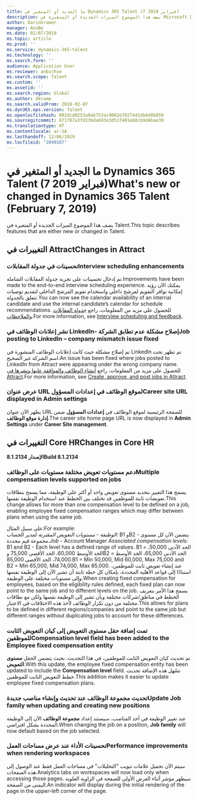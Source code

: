 ```yaml
---
title: ما الجديد أو المتغير في Dynamics 365 Talent (7 فبراير 2019)
description: يصف هذا الموضوع الميزات الجديدة أو المتغيرة في Microsoft Dynamics 365 Talent.
author: Darinkramer
manager: AnnBe
ms.date: 02/07/2019
ms.topic: article
ms.prod: ''
ms.service: dynamics-365-talent
ms.technology: ''
ms.search.form: ''
audience: Application User
ms.reviewer: anbichse
ms.search.scope: Talent
ms.custom: ''
ms.assetid: ''
ms.search.region: Global
ms.author: dkrame
ms.search.validFrom: 2019-02-07
ms.dyn365.ops.version: Talent
ms.openlocfilehash: 002dcd8253a0ab753ac9002e7027441db6d0b858
ms.sourcegitcommit: 871707a3fd236da693a3d51f401eb0cb9d4bae39
ms.translationtype: HT
ms.contentlocale: ar-SA
ms.lasthandoff: 12/06/2019
ms.locfileid: "2899187"
---
```

# <a name="whats-new-or-changed-in-dynamics-365-talent-february-7-2019"></a><span data-ttu-id="6ab8d-103">ما الجديد أو المتغير في Dynamics 365 Talent (7 فبراير 2019)</span><span class="sxs-lookup"><span data-stu-id="6ab8d-103">What's new or changed in Dynamics 365 Talent (February 7, 2019)</span></span>

<span data-ttu-id="6ab8d-104">يصف هذا الموضوع الميزات الجديدة أو المتغيرة في Talent.</span><span class="sxs-lookup"><span data-stu-id="6ab8d-104">This topic describes features that are either new or changed in Talent.</span></span>

## <a name="changes-in-attract"></a><span data-ttu-id="6ab8d-105">التغييرات في Attract</span><span class="sxs-lookup"><span data-stu-id="6ab8d-105">Changes in Attract</span></span>

### <a name="interview-scheduling-enhancements"></a><span data-ttu-id="6ab8d-106">تحسينات في جدولة المقابلات</span><span class="sxs-lookup"><span data-stu-id="6ab8d-106">Interview scheduling enhancements</span></span>
<span data-ttu-id="6ab8d-107">تم إدخال تحسينات على تجربة جدولة المقابلات الشاملة.</span><span class="sxs-lookup"><span data-stu-id="6ab8d-107">Improvements have been made to the end-to-end interview scheduling experience.</span></span> <span data-ttu-id="6ab8d-108">يمكنك الآن رؤية إمكانية توافر التقويم لمرشح داخلي واستخدام تقويم المرشح الداخلي لتقديم توصيات تتعلق بالجدولة.</span><span class="sxs-lookup"><span data-stu-id="6ab8d-108">You can now see the calendar availability of an internal candidate and use the internal candidate’s calendar for schedule recommendations.</span></span> <span data-ttu-id="6ab8d-109">للحصول على مزيد من المعلومات، راجع [جدولة المقابلات والملاحظات‬](interview-scheduling-feedback.md).</span><span class="sxs-lookup"><span data-stu-id="6ab8d-109">For more information, see [Interview scheduling and feedback](interview-scheduling-feedback.md).</span></span>

### <a name="job-posting-to-linkedin--company-mismatch-issue-fixed"></a><span data-ttu-id="6ab8d-110">نشر إعلانات الوظائف في LinkedIn- إصلاح مشكلة عدم تطابق الشركة</span><span class="sxs-lookup"><span data-stu-id="6ab8d-110">Job posting to LinkedIn – company mismatch issue fixed</span></span>
<span data-ttu-id="6ab8d-111">تم إصلاح مشكلة حيث كانت إعلانات الوظائف المنشورة في LinkedIn تم تظهر تحت اسم الشركة غير الصحيح.</span><span class="sxs-lookup"><span data-stu-id="6ab8d-111">An issue has been fixed where jobs posted to LinkedIn from Attract were appearing under the wrong company name.</span></span> <span data-ttu-id="6ab8d-112">للحصول على مزيد من المعلومات، راجع [إنشاء الوظائف والموافقة عليها ونشرها في Attract‬](creating-jobs-attract.md).</span><span class="sxs-lookup"><span data-stu-id="6ab8d-112">For more information, see [Create, approve, and post jobs in Attract](creating-jobs-attract.md).</span></span>

### <a name="career-site-url-displayed-in-admin-settings"></a><span data-ttu-id="6ab8d-113">عرض عنوان URL لموقع الوظائف في إعدادات المسؤول</span><span class="sxs-lookup"><span data-stu-id="6ab8d-113">Career site URL displayed in Admin settings</span></span>
<span data-ttu-id="6ab8d-114">يظهر الآن عنوان URL للصفحة الرئيسية لموقع الوظائف في **إعدادات المسؤول** ضمن **إدارة موقع الوظائف‬**.</span><span class="sxs-lookup"><span data-stu-id="6ab8d-114">The career site home page URL is now displayed in **Admin Settings** under **Career Site management**.</span></span>

## <a name="changes-in-core-hr"></a><span data-ttu-id="6ab8d-115">التغييرات في Core HR</span><span class="sxs-lookup"><span data-stu-id="6ab8d-115">Changes in Core HR</span></span>

<span data-ttu-id="6ab8d-116">**الإصدار 8.1.2134**</span><span class="sxs-lookup"><span data-stu-id="6ab8d-116">**Build 8.1.2134**</span></span>

### <a name="multiple-compensation-levels-supported-on-jobs"></a><span data-ttu-id="6ab8d-117">دعم مستويات تعويض مختلفة مستويات على الوظائف</span><span class="sxs-lookup"><span data-stu-id="6ab8d-117">Multiple compensation levels supported on jobs</span></span>
<span data-ttu-id="6ab8d-118">يسمح هذا التغيير بتحديد مستوى تعويض واحد أو أكثر على الوظيفة، مما يسمح بنطاقات تعويضات ثابتة للموظفين قد تختلف بين الخطط عند استخدام الوظيفة نفسها.</span><span class="sxs-lookup"><span data-stu-id="6ab8d-118">This change allows for more than one compensation level to be defined on a job, enabling employee fixed compensation ranges which may differ between plans when using the same job.</span></span> 

<span data-ttu-id="6ab8d-119">على سبيل المثال:</span><span class="sxs-lookup"><span data-stu-id="6ab8d-119">For example:</span></span>    
<span data-ttu-id="6ab8d-120">*الوظيفة* - *مستويات التعويض المقترنة* لمدير الحساب: B1 وB2 - يتضمن الآن كل مستوى مجموعة قيم محددة.</span><span class="sxs-lookup"><span data-stu-id="6ab8d-120">*Job* - Account Manager *Associated compensation levels:* B1 and B2 - Each level has a defined range of values.</span></span> <span data-ttu-id="6ab8d-121">B1 = الحد الأدنى 50,000، الحد الأوسط 60,000، الحد الأقصى 75,000 وB2 = الحد الأدنى 65,000، الحد الأوسط 74,000، الحد الأقصى 85,000.</span><span class="sxs-lookup"><span data-stu-id="6ab8d-121">B1 = Min 50,000, Mid 60,000, Max 75,000 and B2 = Min 65,000, Mid 74,000, Max 85,000.</span></span> <span data-ttu-id="6ab8d-122">عند إنشاء تعويض ثابت للموظفين، استنادًا إلى قواعد الأهلية المحددة، بإمكان كل خطة ثابتة أن تشير الآن إلى الوظيفة نفسها وإلى مستويات مختلفة على الوظيفة.</span><span class="sxs-lookup"><span data-stu-id="6ab8d-122">When creating fixed compensation for employees, based on the eligibility rules defined, each fixed plan can now point to the same job and to different levels on the job.</span></span> <span data-ttu-id="6ab8d-123">يسمح هذا الأمر بتعريف الخطط في مناطق/شركات مختلفة وبأن تشير إلى الوظيفة نفسها ولكن مع نطاقات مختلفة من دون تكرار الوظائف لأخذ هذه الاختلافات في الاعتبار.</span><span class="sxs-lookup"><span data-stu-id="6ab8d-123">This allows for plans to be defined in different regions/companies and point to the same job but different ranges without duplicating jobs to account for these differences.</span></span>

### <a name="compensation-level-field-has-been-added-to-the-employee-fixed-compensation-entity"></a><span data-ttu-id="6ab8d-124">تمت إضافة حقل مستوى التعويض إلى كيان التعويض الثابت للموظفين</span><span class="sxs-lookup"><span data-stu-id="6ab8d-124">Compensation level field has been added to the Employee fixed compensation entity</span></span> 
<span data-ttu-id="6ab8d-125">تم تحديث كيان التعويض الثابت للموظفين، في هذا التحديث، بحيث يتضمن الحقل **مستوى التعويض**.</span><span class="sxs-lookup"><span data-stu-id="6ab8d-125">With this update, the employee fixed compensation entity has been updated to include the **Compensation level** field.</span></span> <span data-ttu-id="6ab8d-126">تسّهل هذه الإضافة تحديث خطط التعويض الثابت للموظفين.</span><span class="sxs-lookup"><span data-stu-id="6ab8d-126">This addition makes it easier to update employee fixed compensation plans.</span></span> 

### <a name="update-job-family-when-updating-and-creating-new-positions"></a><span data-ttu-id="6ab8d-127">تحديث مجموعة الوظائف عند تحديث وإنشاء مناصب جديدة</span><span class="sxs-lookup"><span data-stu-id="6ab8d-127">Update Job family when updating and creating new positions</span></span>
<span data-ttu-id="6ab8d-128">عند تغيير الوظيفة في أحد المناصب، سيستند إعداد **مجموعة الوظائف** الآن إلى الوظيفة المحددة بشكل افتراضي.</span><span class="sxs-lookup"><span data-stu-id="6ab8d-128">When changing the job on a position, **Job family** will now default based on the job selected.</span></span>

### <a name="performance-improvements-when-rendering-workspaces"></a><span data-ttu-id="6ab8d-129">تحسينات الأداء عند عرض مساحات العمل</span><span class="sxs-lookup"><span data-stu-id="6ab8d-129">Performance improvements when rendering workspaces</span></span>
<span data-ttu-id="6ab8d-130">سيتم الآن تحميل علامات تبويب "التحليلات" في مساحات العمل فقط عند الوصول إلى هذه الصفحات.</span><span class="sxs-lookup"><span data-stu-id="6ab8d-130">Analytics tabs on workspaces will now load only when accessing those pages.</span></span> <span data-ttu-id="6ab8d-131">سيظهر مؤشر أثناء العرض الأولي للصفحة في الزاوية العلوية اليمنى من الصفحة.</span><span class="sxs-lookup"><span data-stu-id="6ab8d-131">An indicator will display during the initial rendering of the page in the upper-left corner of the page.</span></span>

